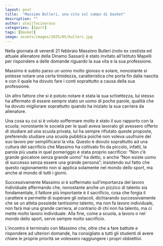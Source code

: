 ```yaml
---
layout: post
title:  "Massimo Bulleri, una vita sul campo di basket"
description: ""
author: aleilfacinoroso
categories: [Sport]
tags: [Basket]
image: assets/images/2025/05/bulleri.jpg
---
```

Nella giornata di venerdì 21 febbraio Massimo Bulleri (noto ex cestista ed attuale allenatore della Dinamo Sassari) è stato invitato all'Istituto Mapelli per rispondere a delle domande riguardo la sua vita e la sua professione.

Massimo è subito parso un uomo molto gioioso e solare, nonostante si potesse notare una certa timidezza, caratteristica che porta fin dalla nascita e con il quale ha dovuto fare i conti soprattutto a causa della sua professione.

Un altro fattore che si è potuto notare è stata la sua schiettezza, lui stesso ha affermato di essere sempre stato un uomo di poche parole, qualità che ha dovuto migliorare soprattutto quando ha iniziato la sua carriera da allenatore.

Una cosa su cui si è voluto soffermare molto è stato il suo rapporto con la scuola; nonostante le società per le quali aveva lavorato gli avessero offerto di studiare ad una scuola privata, lui ha sempre rifiutato queste proposte, preferendo studiare una scuola pubblica poiché non voleva usufruire del suo lavoro per semplificarsi la vita. Questo è dovuto soprattutto ad una cultura del sacrificio che Massimo ha coltivato fin da piccolo, infatti, la parola più usata in quel pomeriggio è stata proprio sacrificio: “Non c’è grande giocatore senza grande uomo” ha detto, o anche “Non esiste uomo di successo senza essere una grande persona”; insistendo sul fatto che questo ragionamento non si applica solamente nel mondo dello sport, ma anche al mondo di tutti i giorni.

Successivamente Massimo si è soffermato sull’importanza del lavoro individuale affermando che, nonostante anche un pizzico di talento sia fondamentale, il fattore più importante è il sacrificio, cosa che forgia il carattere e permette di superare gli ostacoli, dichiarando successivamente che se un atleta possiede tantissimo talento, ma non fa lavoro individuale, non farà mai una grande carriera, al contrario di chi non ha talento, ma ci mette molto lavoro individuale. Alla fine, come a scuola, a lavoro o nel mondo dello sport, serve sempre molto sacrificio.

L’incontro è terminato con Massimo che, oltre che a fare battute e rispondere ad ulteriori domande, ha consigliato a tutti gli studenti di avere chiare le proprie priorità se volessero raggiungere i propri obbiettivi.